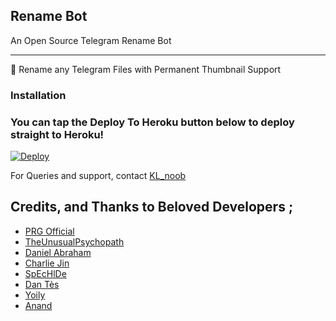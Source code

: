 ## Rename Bot 

An Open Source Telegram Rename Bot

---
👺 Rename any Telegram Files with Permanent Thumbnail Support


### Installation


### You can tap the Deploy To Heroku button below to deploy straight to Heroku!
[![Deploy](https://www.herokucdn.com/deploy/button.svg)](https://heroku.com/deploy)

For Queries and support, contact [KL_noob](https://telegram.dog/KL_noob)

## Credits, and Thanks to Beloved Developers ;

* [PRG Official](https://telegram.dog/prgofficial)
* [TheUnusualPsychopath](https://telegram.dog/TheUnusualPsychopath)
* [Daniel Abraham](https://telegram.dog/Daniel_Abraham)
* [Charlie Jin](https://telegram.dog/Charlie_Jin)
* [SpEcHlDe](https://telegram.dog/SpEcHlDe) 
* [Dan Tès](https://telegram.dog/haskell) 
* [Yoily](https://telegram.dog/YoilyL)
* [Anand](https://telegram.dog/Anandpskerala)
